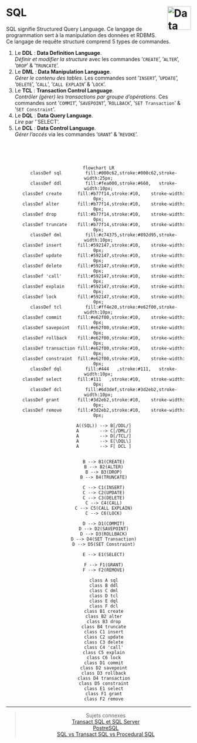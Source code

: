 # **SQL** <a href="https://github.com/MiKL5/bi/"><img src="https://github.com/MiKL5/Business_Intelligence/raw/master/assets/bi.svg" alt="Data science" align="right" height="64px"></a>
SQL signifie Structured Query Language. Ce langage de programmation sert à la manipulation des données et RDBMS.  
Ce langage de requête structuré comprend 5 types de commandes.
1. Le **DDL** : **Data Definition Language**.  
   _Définir et modifier la structure_ avec les commandes ’`CREATE`’, ’`ALTER`’, ’`DROP`’ & ’`TRUNCATE`’.
2. Le **DML** : **Data Manipulation Language**.  
   _Gérer le contenu des tables_. Les commandes sont ’`INSERT`’, ’`UPDATE`’, ’`DELETE`’, ’`CALL`’, ’`CALL EXPLAIN`’ & ’`LOCK`’.
3. Le **TCL** : **Transaction Control Language**.  
   _Contrôler (gérer) les transactions par groupe d’opérations_. Ces commandes sont ’`COMMIT`’, ’`SAVEPOINT`’, ’`ROLLBACK`’, ’`SET Transaction`’ & ’`SET Constraint`’.
4. Le **DQL** : **Data Query Language**.  
   _Lire_ par ’`SELECT’.
5. Le **DCL** : **Data Control Language**.  
   _Gérer l’accés_ via les commandes ’`GRANT`’ & ’`REVOKE`’.

<br><div align="center"><br>

```mermaid
flowchart LR
    classDef sql         fill:#000c62,stroke:#000c62,stroke-width:25px;
    classDef ddl         fill:#fea000,stroke:#660,   stroke-width:10px;
    classDef create      fill:#b77f14,stroke:#10,    stroke-width: 0px;
    classDef alter       fill:#b77f14,stroke:#10,    stroke-width: 0px;
    classDef drop        fill:#b77f14,stroke:#10,    stroke-width: 0px;
    classDef truncate    fill:#b77f14,stroke:#10,    stroke-width: 0px;
    classDef dml         fill:#c74375,stroke:#892d95,stroke-width:10px;
    classDef insert      fill:#592147,stroke:#10,    stroke-width: 0px;
    classDef update      fill:#592147,stroke:#10,    stroke-width: 0px;
    classDef delete      fill:#592147,stroke:#10,    stroke-width: 0px;
    classDef 'call'      fill:#592147,stroke:#10,    stroke-width: 0px;
    classDef explain     fill:#592147,stroke:#10,    stroke-width: 0px;
    classDef lock        fill:#592147,stroke:#10,    stroke-width: 0px;
    classDef tcl         fill:#ff4e20,stroke:#e62f00,stroke-width:10px;
    classDef commit      fill:#e62f00,stroke:#10,    stroke-width: 0px;
    classDef savepoint   fill:#e62f00,stroke:#10,    stroke-width: 0px;
    classDef rollback    fill:#e62f00,stroke:#10,    stroke-width: 0px;
    classDef transaction fill:#e62f00,stroke:#10,    stroke-width: 0px;
    classDef constraint  fill:#e62f00,stroke:#10,    stroke-width: 0px;
    classDef dql         fill:#444   ,stroke:#111,   stroke-width:10px;
    classDef select      fill:#111   ,stroke:#10,    stroke-width: 0px;
    classDef dcl         fill:#6d3def,stroke:#3d2eb2,stroke-width:10px;
    classDef grant       fill:#3d2eb2,stroke:#10,    stroke-width: 0px;
    classDef remove      fill:#3d2eb2,stroke:#10,    stroke-width: 0px;

    A((SQL)) --> B[/DDL/]
    A        --> C[/DML/]
    A        --> D[/TCL/]
    A        --> E[\DQL\]
    A        --> F[ DCL ]


    B --> B1(CREATE)
    B --> B2(ALTER)
    B --> B3(DROP)
    B --> B4(TRUNCATE)

    C --> C1(INSERT)
    C --> C2(UPDATE)
    C --> C3(DELETE)
    C --> C4(CALL)
    C --> C5(CALL EXPLAIN)
    C --> C6(LOCK)

    D --> D1(COMMIT)
    D --> D2(SAVEPOINT)
    D --> D3(ROLLBACK)
    D --> D4(SET Transaction)
    D --> D5(SET Constraint)

    E --> E1(SELECT)

    F --> F1(GRANT)
    F --> F2(REMOVE)

    class A sql
    class B ddl
    class C dml
    class D tcl
    class E dql
    class F dcl
    class B1 create
    class B2 alter
    class B3 drop
    class B4 truncate
    class C1 insert
    class C2 update
    class C3 delete
    class C4 'call'
    class C5 explain
    class C6 lock
    class D1 commit
    class D2 savepoint
    class D3 rollback
    class D4 transaction
    class D5 constraint
    class E1 select
    class F1 grant
    class F2 remove
```
<hr>

>Sujets connexes  
[Transact SQL et SQL Server](https://github.com/MiKL5/TSQL/)  
[PostreSQL](https://github.com/MiKL5/PostgreSQL/)  
[SQL vs Transact SQL vs Procedural SQL](https://github.com/MiKL5/TSQL/docs/comprae)